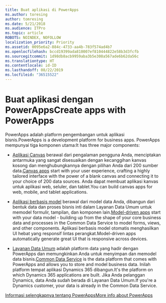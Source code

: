 ```yaml
---
title: Buat aplikasi di PowerApps
ms.author: toresing
author: tomresing
ms.date: 5/21/2018
ms.audience: ITPro
ms.topic: article
ROBOTS: NOINDEX, NOFOLLOW
localization_priority: Priority
ms.assetid: 0095e6a2-884c-4733-aa4b-783f574ad4b7
ms.openlocfilehash: bccd19399ada810007ef810444822e58b3d3fcfb
ms.sourcegitcommit: 1d98db8acb9959aba3b5e308a567ade6b62da56c
ms.translationtype: HT
ms.contentlocale: id-ID
ms.lasthandoff: 08/22/2019
ms.locfileid: "36515522"
---
```

# <a name="create-apps-with-powerapps"></a><span data-ttu-id="08749-102">Buat aplikasi dengan PowerApps</span><span class="sxs-lookup"><span data-stu-id="08749-102">Create apps with PowerApps</span></span>

<span data-ttu-id="08749-103">PowerApps adalah platform pengembangan untuk aplikasi bisnis.</span><span class="sxs-lookup"><span data-stu-id="08749-103">PowerApps is a development platform for business apps.</span></span> <span data-ttu-id="08749-104">PowerApps mempunyai tiga komponen utama:</span><span class="sxs-lookup"><span data-stu-id="08749-104">It has three major components:</span></span> 
  
- <span data-ttu-id="08749-105">[Aplikasi Canvas](https://go.microsoft.com/fwlink/?linkid=874495) berawal dari pengalaman pengguna Anda, menciptakan antarmuka yang sangat disesuaikan dengan kecanggihan kanvas kosong dan menghubungkannya dengan pilihan Anda dari 200 sumber data.</span><span class="sxs-lookup"><span data-stu-id="08749-105">[Canvas apps](https://go.microsoft.com/fwlink/?linkid=874495) start with your user experience, crafting a highly tailored interface with the power of a blank canvas and connecting it to your choice of 200 data sources.</span></span> <span data-ttu-id="08749-106">Anda dapat membuat aplikasi kanvas untuk aplikasi web, seluler, dan tablet.</span><span class="sxs-lookup"><span data-stu-id="08749-106">You can build canvas apps for web, mobile, and tablet applications.</span></span> 
    
- <span data-ttu-id="08749-107">[Aplikasi berbasis model](https://go.microsoft.com/fwlink/?linkid=874496) berawal dari model data Anda, dibangun dari bentuk data dan proses bisnis inti dalam Layanan Data Umum untuk memodel formulir, tampilan, dan komponen lain.</span><span class="sxs-lookup"><span data-stu-id="08749-107">[Model-driven apps](https://go.microsoft.com/fwlink/?linkid=874496) start with your data model - building up from the shape of your core business data and processes in the Common Data Service to model forms, views, and other components.</span></span> <span data-ttu-id="08749-108">Aplikasi berbasis model otomatis menghasilkan UI hebat yang responsif lintas perangkat.</span><span class="sxs-lookup"><span data-stu-id="08749-108">Model-driven apps automatically generate great UI that is responsive across devices.</span></span> 
    
- <span data-ttu-id="08749-109">[Layanan Data Umum](https://go.microsoft.com/fwlink/?linkid=874497) adalah platform data yang hadir dengan PowerApps dan memungkinkan Anda untuk menyimpan dan memodel data bisnis.</span><span class="sxs-lookup"><span data-stu-id="08749-109">[Common Data Service](https://go.microsoft.com/fwlink/?linkid=874497) is the data platform that comes with PowerApps and allows you to store and model business data.</span></span> <span data-ttu-id="08749-110">Inilah platform tempat aplikasi Dynamics 365 dibangun.</span><span class="sxs-lookup"><span data-stu-id="08749-110">It's the platform on which Dynamics 365 applications are built.</span></span> <span data-ttu-id="08749-111">Jika Anda pelanggan Dynamics, data Anda sudah berada di Layanan Data Umum.</span><span class="sxs-lookup"><span data-stu-id="08749-111">If you're a Dynamics customer, your data is already in the Common Data Service.</span></span> 
    
[<span data-ttu-id="08749-112">Informasi selengkapnya tentang PowerApps</span><span class="sxs-lookup"><span data-stu-id="08749-112">More info about PowerApps</span></span>](https://go.microsoft.com/fwlink/?linkid=874498)
  

